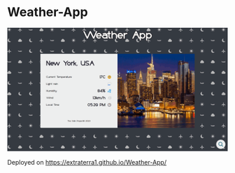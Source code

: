 # Weather-App

![website snapshot](https://raw.githubusercontent.com/Extraterra1/Weather-App/main/website-snapshot.gif)

Deployed on https://extraterra1.github.io/Weather-App/
